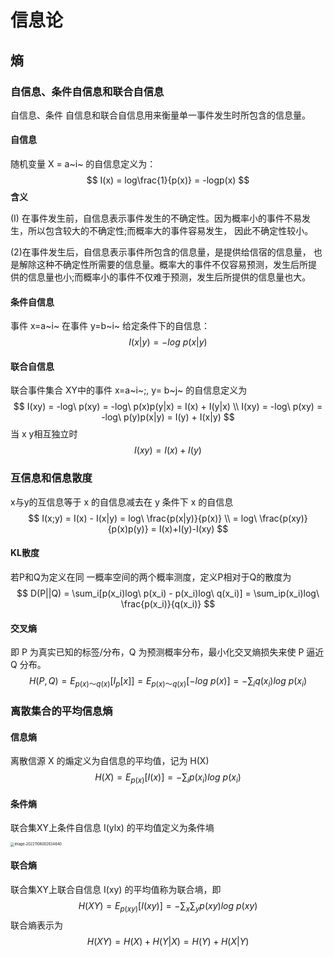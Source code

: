 # 信息论

## 熵

### 自信息、条件自信息和联合自信息

自信息、条件 自信息和联合自信息用来衡量单一事件发生时所包含的信息量。

#### 自信息

随机变量 X = a~i~ 的自信息定义为：
$$
I(x) = log\frac{1}{p(x)} = -logp(x)
$$
**含义**

(I) 在事件发生前，自信息表示事件发生的不确定性。因为概率小的事件不易发生，所以包含较大的不确定性;而概率大的事件容易发生， 因此不确定性较小。

(2)在事件发生后，自信息表示事件所包含的信息量，是提供给信宿的信息量， 也是解除这种不确定性所需要的信息量。概率大的事件不仅容易预测，发生后所提 供的信息量也小;而概率小的事件不仅难于预测，发生后所提供的信息量也大。

#### 条件自信息

事件 x=a~i~ 在事件 y=b~i~ 给定条件下的自信息：
$$
I(x|y) = -log \ p(x|y) 
$$

#### 联合自信息

联合事件集合 XY中的事件 x=a~i~;, y= b~j~ 的自信息定义为
$$
I(xy) = -log\ p(xy) = -log\ p(x)p(y|x) = I(x) + I(y|x) \\
I(xy) = -log\ p(xy) = -log\ p(y)p(x|y) = I(y) + I(x|y)
$$
当 x y相互独立时
$$
I(xy) = I(x) + I(y)
$$

### 互信息和信息散度

x与y的互信息等于 x 的自信息减去在 y 条件下 x 的自信息
$$
I(x;y) = I(x) - I(x|y) = log\ \frac{p(x|y)}{p(x)} \\
= log\ \frac{p(xy)}{p(x)p(y)} = I(x)+I(y)-I(xy)
$$


#### KL散度

若P和Q为定义在同 一概率空间的两个概率测度，定义P相对于Q的散度为
$$
D(P||Q) = \sum_i[p(x_i)log\ p(x_i) - p(x_i)log\ q(x_i)] = \sum_ip(x_i)log\ \frac{p(x_i)}{q(x_i)}
$$

#### 交叉熵

即 P 为真实已知的标签/分布，Q 为预测概率分布，最小化交叉熵损失来使 P 逼近 Q 分布。
$$
H(P,Q) = E_{p(x)～q(x)}[I_p[x]] = E_{p(x)～q(x)}[-log\ p(x)] =  -\sum_i q(x_i)log\ p(x_i)
$$


### 离散集合的平均信息熵

#### 信息熵

离散信源 X 的煽定义为自信息的平均值，记为 H(X)
$$
H(X) = E_{p(x)}[I(x)] = -\sum_i p(x_i)log\ p(x_i)
$$

#### 条件熵

联合集XY上条件自信息 I(ylx) 的平均值定义为条件墒

<img src="https://cdn.jsdelivr.net/gh/J-M-LIU/pic-bed@master//img/image-20221106002634840.png" alt="image-20221106002634840" style="zoom:40%;" />

#### 联合熵

联合集XY上联合自信息 I(xy) 的平均值称为联合墒，即
$$
H(XY) = E_{p(xy)}[I(xy)] = -\sum_x \sum_y p(xy)log\ p(xy)
$$
联合熵表示为
$$
H(XY) = H(X) + H(Y|X) = H(Y) + H(X|Y)
$$
